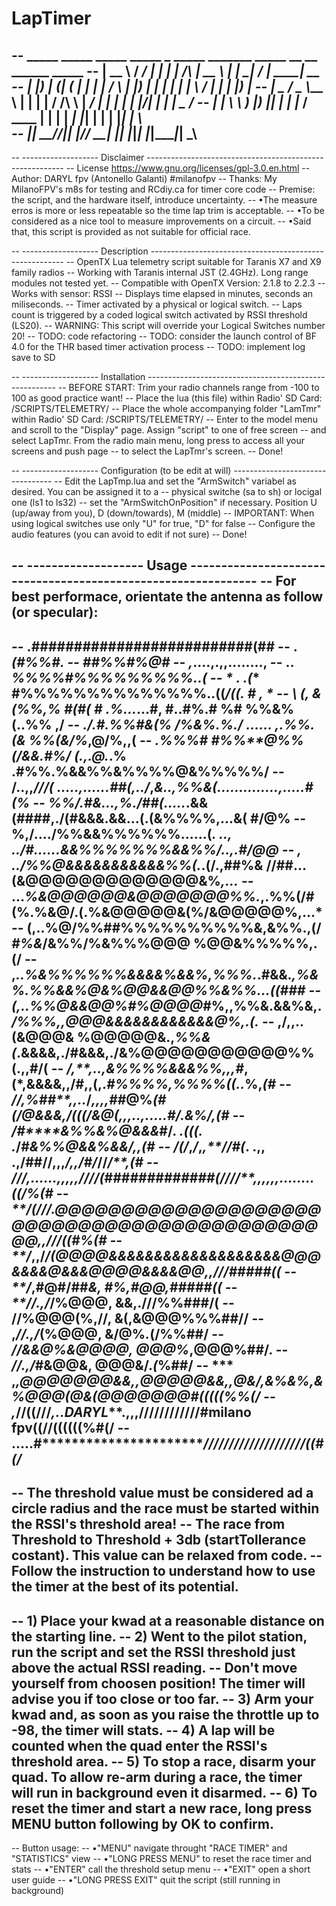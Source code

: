 # LapTimer
--  _____   _____ _____ _____   _               _____    _______ _____ __  __ ______ _____
-- |  __ \ / ____/ ____|_   _| | |        /\   |  __ \  |__   __|_   _|  \/  |  ____|  __ \
-- | |__) | (___| (___   | |   | |       /  \  | |__) |    | |    | | | \  / | |__  | |__) |
-- |  _  / \___ \\___ \  | |   | |      / /\ \ |  ___/     | |    | | | |\/| |  __| |  _  /
-- | | \ \ ____) |___) |_| |_  | |____ / ____ \| |         | |   _| |_| |  | | |____| | \ \
-- |_|  \_\_____/_____/|_____| |______/_/    \_\_|         |_|  |_____|_|  |_|______|_|  \_\
--
-- ------------------- Disclaimer ---------------------------------------------------------
-- License https://www.gnu.org/licenses/gpl-3.0.en.html
-- Author: DARYL fpv (Antonello Galanti) #milanofpv
-- Thanks: My MilanoFPV's m8s for testing and RCdiy.ca for timer core code
-- Premise: the script, and the hardware itself, introduce  uncertainty.
--  •The measure erros is more or less repeatable so the time lap trim is acceptable.
--  •To be considered as a nice tool to measure improvements on a circuit.
--  •Said that, this script is provided as not suitable for official race.

-- ------------------- Description --------------------------------------------------------
-- OpenTX Lua telemetry script suitable for Taranis X7 and X9 family radios
-- Working with Taranis internal JST (2.4GHz). Long range modules not tested yet.
-- Compatible with OpenTX Version: 2.1.8 to 2.2.3
-- Works with sensor: RSSI
-- Displays time elapsed in minutes, seconds an miliseconds.
-- Timer activated by a physical or logical switch.
-- Laps count is triggered by a coded logical switch activated by RSSI threshold (LS20).
-- WARNING: This script will override your Logical Switches number 20!
-- TODO: code refactoring
-- TODO: consider the launch control of BF 4.0 for the THR based timer activation process
-- TODO: implement log save to SD

-- ------------------- Installation -------------------------------------------------------
-- BEFORE START: Trim your radio channels range from -100 to 100 as good practice want!
-- Place the lua (this file) within Radio' SD Card: /SCRIPTS/TELEMETRY/
-- Place the whole accompanying folder "LamTmr" within Radio' SD Card: /SCRIPTS/TELEMETRY/
-- Enter to the model menu and scroll to the "Display" page. Assign "script" to one of free screen
-- and select LapTmr. From the radio main menu, long press to access all your screens and push page
-- to select the LapTmr's screen.
-- Done!

-- ------------------- Configuration (to be edit at will) ---------------------------------
-- Edit the LapTmp.lua and set the "ArmSwitch" variabel as desired. You can be assigned it to a
-- physical switche (sa to sh) or locigal one (ls1 to ls32)
-- set the "ArmSwitchOnPosition" if necessary. Position U (up/away from you), D (down/towards), M (middle)
-- IMPORTANT: When using logical switches use only "U" for true, "D" for false
-- Configure the audio features (you can avoid to edit if not sure)
-- Done!

-- ------------------- Usage --------------------------------------------------------------
-- For best performace, orientate the antenna as follow (or specular):
--
--            .##########################(##
--                                    .*(#%%#.
--                                    ##%%#%@#
--                              ,*....,.,,........,
--                             .. *%%%%#%%%%%%%%%..(
--           *      .       .(**  #%%%%%%%%%%%%%%..((*/((.    #       , *
--            \   (, &(%%,% #(#(  # .%...*...#, #..#%.# %# %%&%(..%% ,/
--           *./.#.%%#&(% /%&%.%./    ......     ,.%%.(&  %%(&/%*,@/%,,(
--         *.%%%# #%%**@%%(/&&.#%/   (.,.@.*.%  .#%%.%&&%%&%%%%@&%%%%%/
--        /..,,*///( .....,......##(,../*,*&..,%%&(..............,.....#(%
--       %%/.#&...,%./##(.....*.&&(####,./(#&&&.&&...(.(&%%%%,**...&( #/@%
--       %,/..../%%&&%%%%%%......(*.  .., ../#......&&%%%%%%%&&%%/..,.#/@@
--        , ../%%@&&&&&&&&&&&%%(.*.(/.,##%& //##...(&@@@@@@@@@@@@@&%*,...*
--        ...*%&@@@@@@&@@@@@@@%%.*,.%%(/#(%.%&@/.(.%&@@@@@&(%/&@@@@@%,...*
--        (,..%@/%%##%%%%%%%%%%&,&%%.,(/ *#%&*/&%%/%&%%%@@@  %@@&%%%%%,.(/
--        ,*..%&%%%%%%&&&&%&&%,%%%.*.#&&.*,%&%.%%&&%@&%@@&&@@%%&%%...((###
--        (,..%%@&&@@%#%@@@@*#%,,%%&**.&&%&,.*/%%%,,@@@&&&&&&&&&&&&@%,.(.*
--       ,/,,..(&@@@&  %@@@@@&.,*%%&(*.&&&&,./#&&&,./&%@@@@@@@@@@@%%(.,,#/(
--       */,**,..,&%%%%&&&%%,,,#*,**(*,&&&&,,/#**,,(,.*#%%%%,%%%%((..*%,*(#
--       //,%##**,,..*/*,,,,##*@%**(#(/@&&&,/(((/*&@*(*,,,..,.....#/.&%/,(#
--       */***#****&%%&%@&&&*****#/.  *.(((.  .*/#*****&%%@&&%&&/******,,(#
--       */***(****/*,*/*,*,**//#(*.  .,**,   .,/##/**/,,,*/,,/#/*//*/**,(#
--       *//*/,......,,,,,****////(#############(////**,,,,,,........((/%(#
--       **/*(///.*@@@@@@@@@@@@@@@@@@@@@@@@@@@@@@@@@@@@@@@@@@@@@,,///((#%(#
--       **/*,,/*/(@@@@&&&&&&&&&&&&&&&&&&&@@@&&&&@&&&@@@@&&&&@@,,///#####((
--       **/*,#@#/##*&,                                      #%,#@@,#####((
--       **//.,/*/%@@@,                                      &&,.///%%###/(
--       **//%@@@(%,//,                                      &(,&@@@%%%##//
--       ,*//.,/*(%@@@,                                      &/@%*.*(/%%##/
--        *//&&@%&@@@@,                                      @@@%*,@@@%##/.
--        *//.,/*#&@@&,                                      @@@&/.*(*%##/
--        *** ,***,@@@@@@@&&,,@@@@@&&,,@&/,&%&%,&%@@@(@&(@@@@@@@#(((((%%(/
--         ,*//((///*,..DARYL***.,,,////////////#milano fpv((//((((((%#(/
--            .....#************************//*//////////////////((#(/*
--
-- The threshold value must be considered ad a circle radius and the race must be started within the RSSI's threshold area!
-- The race from Threshold to Threshold + 3db (startTollerance costant). This value can be relaxed from code.
-- Follow the instruction to understand how to use the timer at the best of its potential.
--
-- 1) Place your kwad at a reasonable distance on the starting line.
-- 2) Went to the pilot station, run the script and set the RSSI threshold just above the actual RSSI reading.
--    Don't move yourself from choosen position! The timer will advise you if too close or too far.
-- 3) Arm your kwad and, as soon as you raise the throttle up to -98, the timer will stats.
-- 4) A lap will be counted when the quad enter the RSSI's threshold area.
-- 5) To stop a race, disarm your quad. To allow re-arm during a race, the timer will run in background even it disarmed.
-- 6) To reset the timer and start a new race, long press MENU button following by OK to confirm.
--
-- Button usage:
--  •"MENU" navigate throught "RACE TIMER" and "STATISTICS" view
--  •"LONG PRESS MENU" to reset the race timer and stats
--  •"ENTER" call the threshold setup menu
--  •"EXIT" open a short user guide
--  •"LONG PRESS EXIT" quit the script (still running in background)
